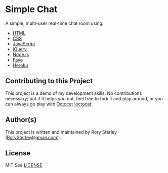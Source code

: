 Simple Chat
===========

A simple, multi-user real-time chat room using:
* [HTML](http://www.w3schools.com/html/)
* [CSS](http://www.w3schools.com/css/default.asp)
* [JavaScript](http://www.w3schools.com/js/default.asp)
* [jQuery](http://jquery.com/)
* [Node.js](http://nodejs.org/)
* [Faye](http://faye.jcoglan.com/)
* [Heroku](https://www.heroku.com/)


Contributing to this Project
----------------------------

This project is a demo of my development skills. No contributions necessary; but if it helps you out, feel free to fork it and play around, or you can always go play with [Octocat](https://octodex.github.com/) [:octocat:](https://octodex.github.com/)


Author(s)
---------

This project is written and maintained by Rory Sterley (RorySterley@gmail.com).


License
-------

MIT
See [LICENSE](LICENSE)